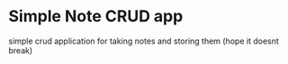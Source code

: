 # Simple Note CRUD app
simple crud application for taking notes and storing them (hope it doesnt break)
